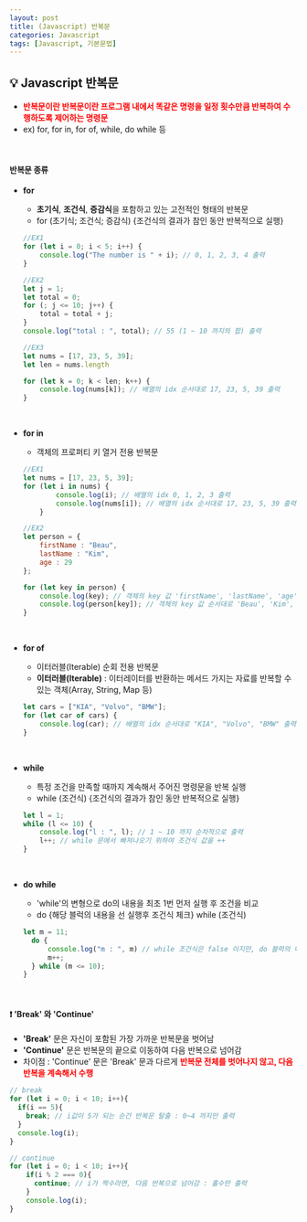 ```yaml
---
layout: post
title: (Javascript) 반복문
categories: Javascript
tags: [Javascript, 기본문법]
---
```


## :bulb: Javascript 반복문
* <font color='red'><strong>반복문이란 반복문이란 프로그램 내에서 똑같은 명령을 일정 횟수만큼 반복하여 수행하도록 제어하는 명령문</strong></font>
* ex) for, for in, for of, while, do while 등
<br>

#### 반복문 종류
* **for**
  * **초기식**, **조건식**, **증감식**을 포함하고 있는 고전적인 형태의 반복문
  * for (초기식; 조건식; 증감식) {조건식의 결과가 참인 동안 반복적으로 실행}

  ~~~javascript
  //EX1
  for (let i = 0; i < 5; i++) {
      console.log("The number is " + i); // 0, 1, 2, 3, 4 출력
  }

  //EX2
  let j = 1;
  let total = 0;
  for (; j <= 10; j++) {
      total = total + j;
  }
  console.log("total : ", total); // 55 (1 ~ 10 까지의 합) 출력

  //EX3
  let nums = [17, 23, 5, 39];
  let len = nums.length

  for (let k = 0; k < len; k++) {
      console.log(nums[k]); // 배열의 idx 순서대로 17, 23, 5, 39 출력
  }
  ~~~

  <br>

* **for in**
  * 객체의 프로퍼티 키 열거 전용 반복문

  ~~~javascript
  //EX1
  let nums = [17, 23, 5, 39];
  for (let i in nums) {
          console.log(i); // 배열의 idx 0, 1, 2, 3 출력
          console.log(nums[i]); // 배열의 idx 순서대로 17, 23, 5, 39 출력
      }

  //EX2
  let person = {
      firstName : "Beau",
      lastName : "Kim",
      age : 29
  };

  for (let key in person) {
      console.log(key); // 객체의 key 값 'firstName', 'lastName', 'age' 출력
      console.log(person[key]); // 객체의 key 값 순서대로 'Beau', 'Kim', 29 출력
  }
  ~~~

  <br>

* **for of**
  * 이터러블(Iterable) 순회 전용 반복문
  * **이터러블(Iterable)** : 이터레이터를 반환하는 메서드 가지는 자료를 반복할 수 있는 객체(Array, String, Map 등)

  ~~~javascript
  let cars = ["KIA", "Volvo", "BMW"];
  for (let car of cars) {
      console.log(car); // 배열의 idx 순서대로 "KIA", "Volvo", "BMW" 출력
  }
  ~~~

  <br>

* **while**
  * 특정 조건을 만족할 때까지 계속해서 주어진 명령문을 반복 실행
  * while (조건식) {조건식의 결과가 참인 동안 반복적으로 실행}

  ~~~javascript
  let l = 1;
  while (l <= 10) {
      console.log("l : ", l); // 1 ~ 10 까지 순차적으로 출력
      l++; // while 문에서 빠져나오기 위하여 조건식 값을 ++
  }
  ~~~

  <br>  

* **do while**
  * 'while'의 변형으로 do의 내용을 최초 1번 먼저 실행 후 조건을 비교
  * do {해당 블럭의 내용을 선 실행후 조건식 체크} while (조건식)

  ~~~javascript
  let m = 11;
    do {
        console.log("m : ", m) // while 조건식은 false 이지만, do 블럭의 내용이 1번 실행되어 11이 출력됨
        m++;
    } while (m <= 10);
  }
  ~~~

  <br>

#### :exclamation: **'Break' 와 'Continue'**
  * **'Break'** 문은 자신이 포함된 가장 가까운 반복문을 벗어남
  * **'Continue'** 문은 반복문의 끝으로 이동하여 다음 반복으로 넘어감
  * 차이점 : 'Continue' 문은 'Break' 문과 다르게 <font color='red'><strong>반복문 전체를 벗어나지 않고, 다음 반복을 계속해서 수행</strong></font>

  ~~~javascript
  // break
  for (let i = 0; i < 10; i++){
    if(i == 5){
      break; // i값이 5가 되는 순간 반복문 탈출 : 0~4 까지만 출력
    }
    console.log(i);
  }

  // continue
  for (let i = 0; i < 10; i++){
      if(i % 2 === 0){
        continue; // i가 짝수라면, 다음 반복으로 넘어감 : 홀수만 출력
      }
      console.log(i);
  }
  ~~~
<br>
